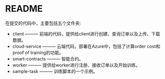 # README

在提交的代码中，主要包括五个文件夹:

- client ——— 前端的代码，提供给client进行创建、查询订单以及上传、下载数据。
- cloud-service ——— 云端代码，部署在Azure中，包括了计算order cost和proof of training的功能。
- smart-contracts ——— 智能合约。
- worker ——— 提供给worker进行注册、接收订单以及开始训练。
- sample-task ——— 训练脚本的一个示例。